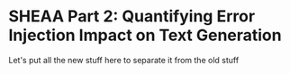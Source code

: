 # SHEAA Part 2: Quantifying Error Injection Impact on Text Generation
Let's put all the new stuff here to separate it from the old stuff
